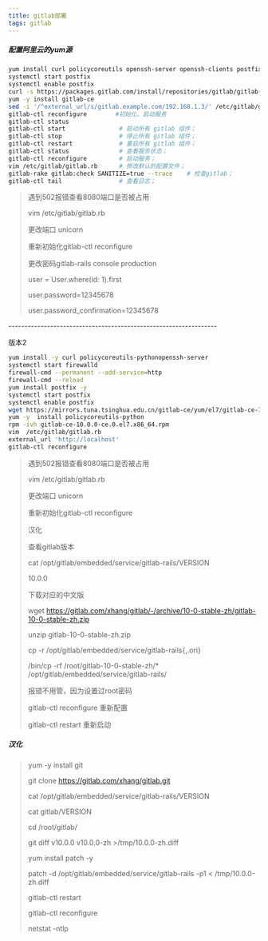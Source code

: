 ```yaml
---
title: gitlab部署
tags: gitlab
---
```


##### 配置阿里云的yum源

```sh
yum install curl policycoreutils openssh-server openssh-clients postfix  -y
systemctl start postfix
systemctl enable postfix
curl -s https://packages.gitlab.com/install/repositories/gitlab/gitlab-ce/script.rpm.sh | bash
yum -y install gitlab-ce
sed -i '/^external_url/s/gitlab.example.com/192.168.1.3/' /etc/gitlab/gitlab.rb
gitlab-ctl reconfigure        #初始化、启动服务
gitlab-ctl status
gitlab-ctl start               # 启动所有 gitlab 组件；
gitlab-ctl stop                # 停止所有 gitlab 组件；
gitlab-ctl restart             # 重启所有 gitlab 组件；
gitlab-ctl status              # 查看服务状态；
gitlab-ctl reconfigure         # 启动服务；
vim /etc/gitlab/gitlab.rb      # 修改默认的配置文件；
gitlab-rake gitlab:check SANITIZE=true --trace    # 检查gitlab；
gitlab-ctl tail                # 查看日志；
```

> 遇到502报错查看8080端口是否被占用
>
>  vim /etc/gitlab/gitlab.rb
>
> 更改端口 unicorn 
>
> 重新初始化gitlab-ctl reconfigure 
>
> 更改密码gitlab-rails console production
>
> user = User.where(id: 1).first 
>
> user.password=12345678
>
> user.password_confirmation=12345678
>

\-----------------------------------------------------------------

版本2

```sh
yum install -y curl policycoreutils-pythonopenssh-server
systemctl start firewalld
firewall-cmd --permanent --add-service=http
firewall-cmd --reload
yum install postfix -y
systemctl start postfix
systemctl enable postfix
wget https://mirrors.tuna.tsinghua.edu.cn/gitlab-ce/yum/el7/gitlab-ce-10.0.0-ce.0.el7.x86_64.rpm
yum -y  install policycoreutils-python
rpm -ivh gitlab-ce-10.0.0-ce.0.el7.x86_64.rpm
vim  /etc/gitlab/gitlab.rb
external_url 'http://localhost'
gitlab-ctl reconfigure
```

> 遇到502报错查看8080端口是否被占用
>
>  vim /etc/gitlab/gitlab.rb
>
> 更改端口 unicorn 
>
> 重新初始化gitlab-ctl reconfigure 
>
> 汉化
>
> 查看gitlab版本
>
> cat /opt/gitlab/embedded/service/gitlab-rails/VERSION
>
> 10.0.0
>
> 下载对应的中文版
>
> wget https://gitlab.com/xhang/gitlab/-/archive/10-0-stable-zh/gitlab-10-0-stable-zh.zip
>
> unzip gitlab-10-0-stable-zh.zip
>
> cp -r /opt/gitlab/embedded/service/gitlab-rails{,.ori}
>
> /bin/cp -rf  /root/gitlab-10-0-stable-zh/* /opt/gitlab/embedded/service/gitlab-rails/
>
> 报错不用管，因为设置过root密码
>
> gitlab-ctl reconfigure 重新配置
>
> gitlab-ctl restart  重新启动
>

##### 汉化

> yum -y install git
>
> git clone https://gitlab.com/xhang/gitlab.git
>
> cat /opt/gitlab/embedded/service/gitlab-rails/VERSION
>
> cat gitlab/VERSION
>
> cd /root/gitlab/
>
> git diff v10.0.0 v10.0.0-zh >/tmp/10.0.0-zh.diff
>
> yum install patch -y
>
> patch -d /opt/gitlab/embedded/service/gitlab-rails -p1 < /tmp/10.0.0-zh.diff
>
> gitlab-ctl restart
>
> gitlab-ctl reconfigure
>
> netstat -ntlp
>

